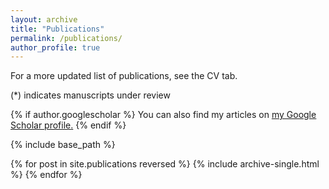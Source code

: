 ```yaml
---
layout: archive
title: "Publications"
permalink: /publications/
author_profile: true
---
```


For a more updated list of publications, see the CV tab.

(*) indicates manuscripts under review

{% if author.googlescholar %}
  You can also find my articles on <u><a href="{{author.googlescholar}}">my Google Scholar profile</a>.</u>
{% endif %}

{% include base_path %}

{% for post in site.publications reversed %}
  {% include archive-single.html %}
{% endfor %}
